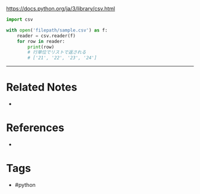 https://docs.python.org/ja/3/library/csv.html

```python
import csv

with open('filepath/sample.csv') as f:
    reader = csv.reader(f)
    for row in reader:
        print(row)
		# 行単位でリストで返される
		# ['21', '22', '23', '24']
```

---
# Related Notes
- 

# References
- 

# Tags
- #python 